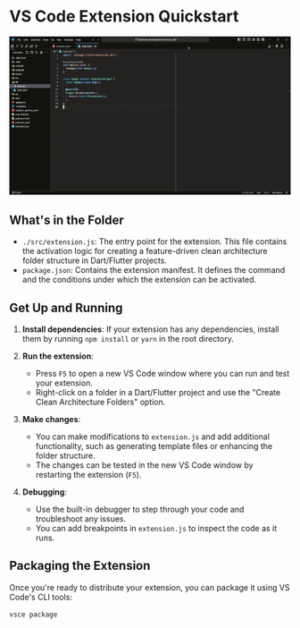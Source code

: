 # VS Code Extension Quickstart

<img src="./ezgif-7-c79217e4e8.gif" />

## What's in the Folder

- `./src/extension.js`: The entry point for the extension. This file contains the activation logic for creating a feature-driven clean architecture folder structure in Dart/Flutter projects.
- `package.json`: Contains the extension manifest. It defines the command and the conditions under which the extension can be activated.

## Get Up and Running

1. **Install dependencies**: If your extension has any dependencies, install them by running `npm install` or `yarn` in the root directory.
2. **Run the extension**:

   - Press `F5` to open a new VS Code window where you can run and test your extension.
   - Right-click on a folder in a Dart/Flutter project and use the "Create Clean Architecture Folders" option.

3. **Make changes**:

   - You can make modifications to `extension.js` and add additional functionality, such as generating template files or enhancing the folder structure.
   - The changes can be tested in the new VS Code window by restarting the extension (`F5`).

4. **Debugging**:
   - Use the built-in debugger to step through your code and troubleshoot any issues.
   - You can add breakpoints in `extension.js` to inspect the code as it runs.

## Packaging the Extension

Once you're ready to distribute your extension, you can package it using VS Code's CLI tools:

```bash
vsce package
```
